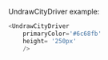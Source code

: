 UndrawCityDriver example:
```js 
<UndrawCityDriver
    primaryColor='#6c68fb'
    height= '250px'
    />
```